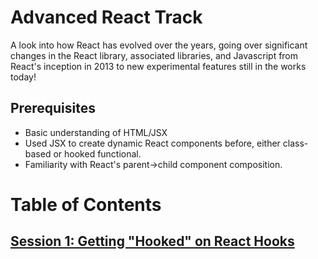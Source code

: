 # Advanced React Track

A look into how React has evolved over the years, going over significant changes in the React library, associated libraries, and Javascript from React's inception in 2013 to new experimental features still in the works today!

## Prerequisites

- Basic understanding of HTML/JSX
- Used JSX to create dynamic React components before, either class-based or hooked functional.
- Familiarity with React's parent->child component composition.

# Table of Contents

## [Session 1: Getting "Hooked" on React Hooks]()
